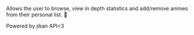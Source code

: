 Allows the user to browse, view in depth statistics and add/remove animes from their personal list. :cowboy_hat_face:

Powered by jikan API<3
